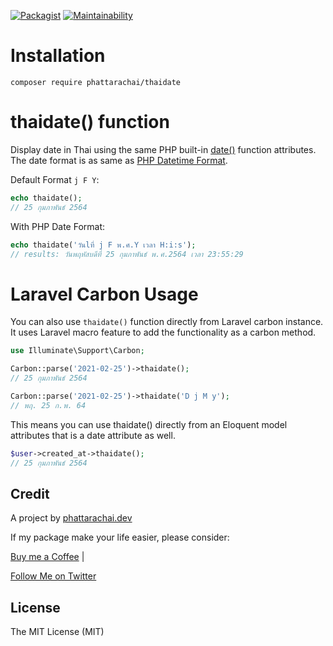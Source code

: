 [![Packagist](https://img.shields.io/packagist/dt/phattarachai/thaidate.svg)](https://github.com/phattarachai/line-notify/releases)
[![Maintainability](https://api.codeclimate.com/v1/badges/866379571541812960f6/maintainability)](https://codeclimate.com/github/phattarachai/thaidate/maintainability)

# <a id="installation"></a> Installation

```
composer require phattarachai/thaidate
```

# <a id="thaidate()"></a> thaidate() function

Display date in Thai using the same PHP built-in [date()](https://www.php.net/manual/en/function.date.php)
function attributes. The date format is as same
as [PHP Datetime Format](https://www.php.net/manual/en/datetime.format.php).

Default Format `j F Y`:

```php
echo thaidate();    
// 25 กุมภาพันธ์ 2564
```

With PHP Date Format:

```php
echo thaidate('วันlที่ j F พ.ศ.Y เวลา H:i:s');
// results: วันพฤหัสบดีที่ 25 กุมภาพันธ์ พ.ศ.2564 เวลา 23:55:29
```

# Laravel Carbon Usage

You can also use `thaidate()` function directly from Laravel carbon instance. It uses Laravel macro feature to add the
functionality as a carbon method.

```php
use Illuminate\Support\Carbon;

Carbon::parse('2021-02-25')->thaidate();
// 25 กุมภาพันธ์ 2564

Carbon::parse('2021-02-25')->thaidate('D j M y');
// พฤ. 25 ก.พ. 64
```

This means you can use thaidate() directly from an Eloquent model attributes that is a date attribute as well.

```php
$user->created_at->thaidate();
// 25 กุมภาพันธ์ 2564 
```

## Credit

A project by [phattarachai.dev](https://phattarachai.dev)

If my package make your life easier, please consider:

<a href="https://ko-fi.com/phattarachai#checkoutModal" target="_blank">Buy me a Coffee</a> |

<a href="https://twitter.com/phatchai" target="_blank">Follow Me on Twitter</a>

## License

The MIT License (MIT)
